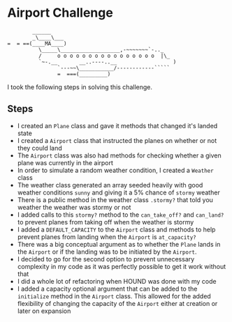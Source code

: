Airport Challenge
=================

```
        ______
        _\____\___
=  = ==(____MA____)
          \_____\___________________,-~~~~~~~`-.._
          /     o o o o o o o o o o o o o o o o  |\_
          `~-.__       __..----..__                  )
                `---~~\___________/------------`````
                =  ===(_________)

```
I took the following steps in solving this challenge.

Steps
-------

* I created an `Plane` class and gave it methods that changed it's landed state
* I created a  `Airport` class that instructed the planes on whether or not they could land
* The `Airport` class was also had methods for checking whether a given plane was currently in the airport
* In order to simulate a random weather condition, I created a `Weather` class
* The weather class generated an array seeded heavily with good weather conditions `sunny` and giving it a 5% chance of `stormy` weather
* There is a public method in the weather class `.stormy?` that told you weather the weather was stormy or not
* I added calls to this `stormy?` method to the `can_take_off?` and `can_land?` to prevent planes from taking off when the weather is stormy
* I added a `DEFAULT_CAPACITY` to the `Airport` class and methods to help prevent planes from landing when the `Airport` is `at_capacity?`
* There was a big conceptual argument as to whether the `Plane` lands in the `Airport` or if the landing was to be initiated by the `Airport`.
* I decided to go for the second option to prevent unnecessary complexity in my code as it was perfectly possible to get it work without that
* I did a whole lot of refactoring when HOUND was done with my code
* I added a capacity optional argument that can be added to the `initialize` method in the `Airport` class. This allowed for the added flexibility of changing the capacity of the `Airport` either at creation or later on expansion
